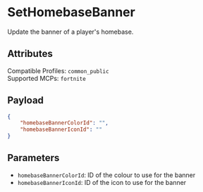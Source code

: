 # SetHomebaseBanner
Update the banner of a player's homebase.

## Attributes
Compatible Profiles: `common_public`  
Supported MCPs: `fortnite`

## Payload
```json
{
    "homebaseBannerColorId": "",
    "homebaseBannerIconId": ""
}
```

## Parameters
- `homebaseBannerColorId`: ID of the colour to use for the banner
- `homebaseBannerIconId`: ID of the icon to use for the banner
